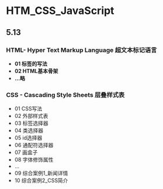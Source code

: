 # HTM_CSS_JavaScript
## 5.13
### HTML- Hyper Text Markup Language 超文本标记语言
- **01 标签的写法**
- **02 HTML基本骨架**
- **...略**
  
### CSS - Cascading Style Sheets 层叠样式表
- 01 CSS写法
- 02 外部样式表
- 03 标签选择器
- 04 类选择器
- 05 id选择器
- 06 通配符选择器
- 07 画盒子
- 08 字体修饰属性
- ...
- 09 综合案例1_新闻详情
- 10 综合案例2_CSS简介